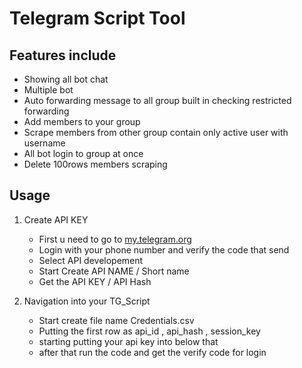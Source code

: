 # Telegram Script Tool 

## Features include 
- Showing all bot chat 
- Multiple bot
- Auto forwarding message to all group built in checking restricted forwarding
- Add members to your group
- Scrape members from other group contain only active user with username
- All bot login to group at once
- Delete 100rows members scraping

## Usage 

1. Create API KEY 
   - First u need to go to [my.telegram.org](my.telegram.org)
   - Login with your phone number and verify the code that send
   - Select API developement
   - Start Create API NAME / Short name
   - Get the API KEY / API Hash
  
2. Navigation into your TG_Script
   - Start create file name Credentials.csv
   - Putting the first row as api_id , api_hash , session_key
   - starting putting your api key into below that
   - after that run the code and get the verify code for login


  
     
